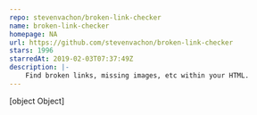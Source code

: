 ```yaml
---
repo: stevenvachon/broken-link-checker
name: broken-link-checker
homepage: NA
url: https://github.com/stevenvachon/broken-link-checker
stars: 1996
starredAt: 2019-02-03T07:37:49Z
description: |-
    Find broken links, missing images, etc within your HTML.
---
```


[object Object]
